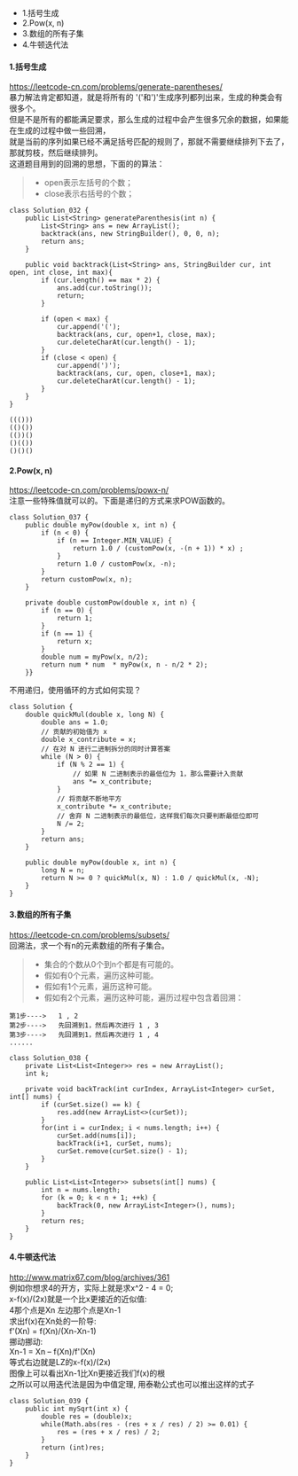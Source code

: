 <!-- MarkdownTOC -->

- 1.括号生成
- 2.Pow\(x, n\)
- 3.数组的所有子集
- 4.牛顿迭代法

<!-- /MarkdownTOC -->

#### 1.括号生成
https://leetcode-cn.com/problems/generate-parentheses/ <br>
暴力解法肯定都知道，就是将所有的 '('和')'生成序列都列出来，生成的种类会有很多个。<br>
但是不是所有的都能满足要求，那么生成的过程中会产生很多冗余的数据，如果能在生成的过程中做一些回溯，<br>
就是当前的序列如果已经不满足括号匹配的规则了，那就不需要继续排列下去了，那就剪枝，然后继续排列。<br>
这道题目用到的回溯的思想，下面的的算法：
> * open表示左括号的个数；
> * close表示右括号的个数；
```
class Solution_032 {
    public List<String> generateParenthesis(int n) {
        List<String> ans = new ArrayList();
        backtrack(ans, new StringBuilder(), 0, 0, n);
        return ans;
    }

    public void backtrack(List<String> ans, StringBuilder cur, int open, int close, int max){
        if (cur.length() == max * 2) {
            ans.add(cur.toString());
            return;
        }

        if (open < max) {
            cur.append('(');
            backtrack(ans, cur, open+1, close, max);
            cur.deleteCharAt(cur.length() - 1);
        }
        if (close < open) {
            cur.append(')');
            backtrack(ans, cur, open, close+1, max);
            cur.deleteCharAt(cur.length() - 1);
        }
    }
}
```
```
((()))
(()())
(())()
()(())
()()()
```

#### 2.Pow(x, n)
https://leetcode-cn.com/problems/powx-n/ <br>
注意一些特殊值就可以的。下面是递归的方式来求POW函数的。
```
class Solution_037 {
    public double myPow(double x, int n) {
        if (n < 0) {
            if (n == Integer.MIN_VALUE) {
                return 1.0 / (customPow(x, -(n + 1)) * x) ;
            }
            return 1.0 / customPow(x, -n);
        }
        return customPow(x, n);
    }

    private double customPow(double x, int n) {
        if (n == 0) {
            return 1;
        }
        if (n == 1) {
            return x;
        }
        double num = myPow(x, n/2);
        return num * num  * myPow(x, n - n/2 * 2);
    }}
```
不用递归，使用循环的方式如何实现？
```
class Solution {
    double quickMul(double x, long N) {
        double ans = 1.0;
        // 贡献的初始值为 x
        double x_contribute = x;
        // 在对 N 进行二进制拆分的同时计算答案
        while (N > 0) {
            if (N % 2 == 1) {
                // 如果 N 二进制表示的最低位为 1，那么需要计入贡献
                ans *= x_contribute;
            }
            // 将贡献不断地平方
            x_contribute *= x_contribute;
            // 舍弃 N 二进制表示的最低位，这样我们每次只要判断最低位即可
            N /= 2;
        }
        return ans;
    }

    public double myPow(double x, int n) {
        long N = n;
        return N >= 0 ? quickMul(x, N) : 1.0 / quickMul(x, -N);
    }
}
```

#### 3.数组的所有子集
https://leetcode-cn.com/problems/subsets/ <br>
回溯法，求一个有n的元素数组的所有子集合。
> * 集合的个数从0个到n个都是有可能的。
> * 假如有0个元素，遍历这种可能。
> * 假如有1个元素，遍历这种可能。
> * 假如有2个元素，遍历这种可能，遍历过程中包含着回溯：
```
第1步---->   1 , 2
第2步---->   先回溯到1，然后再次进行 1 , 3
第3步---->   先回溯到1，然后再次进行 1 , 4
......
```

```
class Solution_038 {
    private List<List<Integer>> res = new ArrayList();
    int k;

    private void backTrack(int curIndex, ArrayList<Integer> curSet, int[] nums) {
        if (curSet.size() == k) {
            res.add(new ArrayList<>(curSet));
        }
        for(int i = curIndex; i < nums.length; i++) {
            curSet.add(nums[i]);
            backTrack(i+1, curSet, nums);
            curSet.remove(curSet.size() - 1);
        }
    }

    public List<List<Integer>> subsets(int[] nums) {
        int n = nums.length;
        for (k = 0; k < n + 1; ++k) {
            backTrack(0, new ArrayList<Integer>(), nums);
        }
        return res;
    }
}
```

#### 4.牛顿迭代法
http://www.matrix67.com/blog/archives/361 <br>
例如你想求4的开方，实际上就是求x^2 - 4 = 0;<br>
x-f(x)/(2x)就是一个比x更接近的近似值:<br>
4那个点是Xn 左边那个点是Xn-1<br>
求出f(x)在Xn处的一阶导:<br>
f'(Xn) = f(Xn)/(Xn-Xn-1)<br>
挪动挪动:<br>
Xn-1 = Xn – f(Xn)/f'(Xn)<br>
等式右边就是LZ的x-f(x)/(2x)<br>
图像上可以看出Xn-1比Xn更接近我们f(x)的根<br>
之所以可以用迭代法是因为中值定理, 用泰勒公式也可以推出这样的式子<br>
```
class Solution_039 {
    public int mySqrt(int x) {
        double res = (double)x;
        while(Math.abs(res - (res + x / res) / 2) >= 0.01) {
            res = (res + x / res) / 2;
        }
        return (int)res;
    }
}
```
